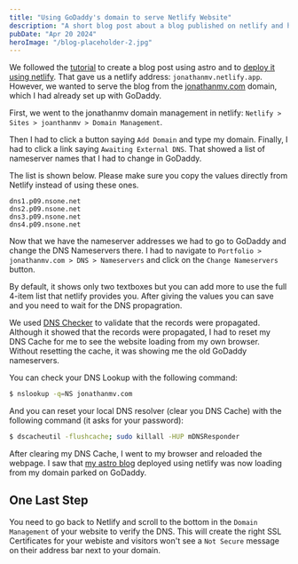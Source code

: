 ```yaml
---
title: "Using GoDaddy's domain to serve Netlify Website"
description: "A short blog post about a blog published on netlify and how to serve it in a GoDaddy domain"
pubDate: "Apr 20 2024"
heroImage: "/blog-placeholder-2.jpg"
---
```


We followed the [tutorial](https://docs.astro.build/en/tutorial/0-introduction/) to create a blog post using astro and to [deploy it using netlify](https://docs.astro.build/en/tutorial/1-setup/5/). That gave us a netlify address: `jonathanmv.netlify.app`. However, we wanted to serve the blog from the [jonathanmv.com](https://jonathanmv.com) domain, which I had already set up with GoDaddy.

First, we went to the jonathanmv domain management in netlify: `Netlify > Sites > joanthanmv > Domain Management`.

Then I had to click a button saying `Add Domain` and type my domain. Finally, I had to click a link saying `Awaiting External DNS`. That showed a list of nameserver names that I had to change in GoDaddy.

The list is shown below. Please make sure you copy the values directly from Netlify instead of using these ones.

```
dns1.p09.nsone.net
dns2.p09.nsone.net
dns3.p09.nsone.net
dns4.p09.nsone.net
```

Now that we have the nameserver addresses we had to go to GoDaddy and change the DNS Nameservers there. I had to navigate to `Portfolio > jonathanmv.com > DNS > Nameservers` and click on the `Change Nameservers` button.

By default, it shows only two textboxes but you can add more to use the full 4-item list that netlify provides you. After giving the values you can save and you need to wait for the DNS propagration.

We used [DNS Checker](https://dnschecker.org/#NS/jonathanmv.com) to validate that the records were propagated. Although it showed that the records were propagated, I had to reset my DNS Cache for me to see the website loading from my own browser. Without resetting the cache, it was showing me the old GoDaddy nameservers.

You can check your DNS Lookup with the following command:

```bash
$ nslookup -q=NS jonathanmv.com
```

And you can reset your local DNS resolver (clear you DNS Cache) with the following command (it asks for your password):

```bash
$ dscacheutil -flushcache; sudo killall -HUP mDNSResponder
```

After clearing my DNS Cache, I went to my browser and reloaded the webpage. I saw that [my astro blog](https://jonathanmv.com) deployed using netlify was now loading from my domain parked on GoDaddy.

## One Last Step

You need to go back to Netlify and scroll to the bottom in the `Domain Management` of your website to verify the DNS. This will create the right SSL Certificates for your webiste and visitors won't see a `Not Secure` message on their address bar next to your domain.
